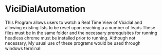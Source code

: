 # ViciDialAutomation
This Program allows users to watch a Real Time View of Vicidial and allowing existing lists to be reset upon reaching a a number of leads
These files must be in the same folder and the necessary prerequisites for running headless chrome must be installed prior to running. 
Although not necessary, My usual use of these programs would be used through windows terminal 
